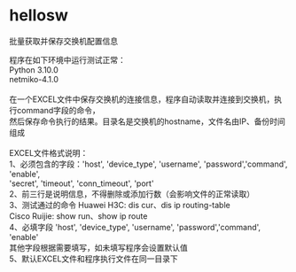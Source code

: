 # hellosw
批量获取并保存交换机配置信息

程序在如下环境中运行测试正常： <br> 
Python 3.10.0 <br> 
netmiko-4.1.0 <br> 
 <br> 
在一个EXCEL文件中保存交换机的连接信息，程序自动读取并连接到交换机，执行command字段的命令， <br> 
然后保存命令执行的结果。目录名是交换机的hostname，文件名由IP、备份时间组成 <br> 
 <br> 
EXCEL文件格式说明： <br> 
1、必须包含的字段：'host', 'device_type', 'username', 'password','command', 'enable', <br> 
  'secret', 'timeout', 'conn_timeout', 'port' <br> 
2、前三行是说明信息，不得删除或添加行数（会影响文件的正常读取） <br> 
3、测试通过的命令   Huawei H3C: dis cur、dis ip routing-table <br> 
                  Cisco Ruijie: show run、show ip route <br> 
4、必填字段  'host', 'device_type', 'username', 'password','command', 'enable' <br> 
  其他字段根据需要填写，如未填写程序会设置默认值 <br> 
5、默认EXCEL文件和程序执行文件在同一目录下 <br> 
